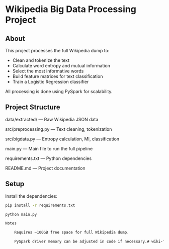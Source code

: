# Wikipedia Big Data Processing Project

## About
This project processes the full Wikipedia dump to:
- Clean and tokenize the text
- Calculate word entropy and mutual information
- Select the most informative words
- Build feature matrices for text classification
- Train a Logistic Regression classifier

All processing is done using PySpark for scalability.

## Project Structure

data/extracted/ — Raw Wikipedia JSON data

src/preprocessing.py — Text cleaning, tokenization

src/bigdata.py — Entropy calculation, MI, classification

main.py — Main file to run the full pipeline

requirements.txt — Python dependencies

README.md — Project documentation


## Setup
Install the dependencies:
```bash
pip install -r requirements.txt

python main.py

Notes

    Requires ~100GB free space for full Wikipedia dump.

    PySpark driver memory can be adjusted in code if necessary.# wiki-feature-selection-pyspark
